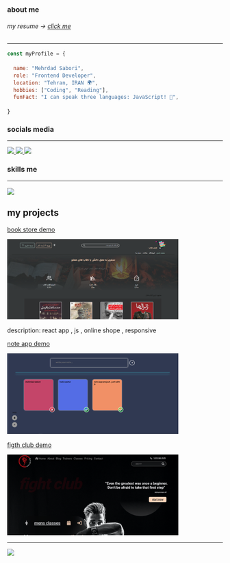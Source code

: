 ### about me 
###### my resume → <a href="./resume-mehrdad-sabori.pdf">click me</a>
<hr />

```javascript
const myProfile = {

  name: "Mehrdad Sabori",
  role: "Frontend Developer",
  location: "Tehran, IRAN 🌍",
  hobbies: ["Coding", "Reading"],
  funFact: "I can speak three languages: JavaScript! 🚀",

}
```
### socials media
<hr />
  <a href="https://mailto:mehrdad.sabori76@gmail.com">
    <img src="https://img.shields.io/badge/Gmail-D14836?style=for-the-badge&logo=gmail&logoColor=white" />
  </a>
  
  <a href="https://www.linkedin.com/in/mehrdad-sabori-76mm">
    <img src="https://img.shields.io/badge/LinkedIn-0077B5?style=for-the-badge&logo=linkedin&logoColor=white" />
  </a>
  
  <a href="https://www.instagram.com/@mehrad.sabori_">
    <img src="https://img.shields.io/badge/Instagram-E4405F?style=for-the-badge&logo=instagram&logoColor=white" />
  </a>

### skills me
<hr />
<img align="center" src="https://skillicons.dev/icons?i=react,js,html,css,bootstrap,figma" />

## my projects 

<a  href="https://book-web-store.iran.liara.run/" >book store demo</a> 

<img style='width: 400px' src='./screen-book-store.PNG' /> <p>description: react app , js , online shope , responsive </p>

<a  href="https://note-app-vip.iran.liara.run/" >note app demo</a> 

<img  style='width: 400px' src='./screen-note-app.PNG' /> 

<a href="https://mehrdadsabori.github.io/fight_club/" >figth club demo</a> 

<img style='width: 400px' src='./screen-fight-club.png' /> 

<hr />
<a href="https://visitcount.itsvg.in">
  <img src="https://visitcount.itsvg.in/api?id=MehrdadSabori&label=Profile%20Views&color=0&icon=0&pretty=false" />
</a>
